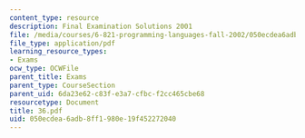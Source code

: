 ```yaml
---
content_type: resource
description: Final Examination Solutions 2001
file: /media/courses/6-821-programming-languages-fall-2002/050ecdea6adb8ff1980e19f452272040_36.pdf
file_type: application/pdf
learning_resource_types:
- Exams
ocw_type: OCWFile
parent_title: Exams
parent_type: CourseSection
parent_uid: 6da23e62-c83f-e3a7-cfbc-f2cc465cbe68
resourcetype: Document
title: 36.pdf
uid: 050ecdea-6adb-8ff1-980e-19f452272040
---
```


